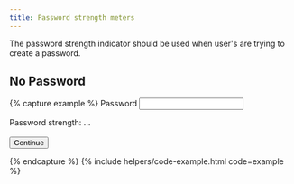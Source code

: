 ```yaml
---
title: Password strength meters
---
```


The password strength indicator should be used when user's are trying to create a password.

## No Password
{% capture example %}
<label for="password_form_password" class="usa-label">Password</label>
<input id="password_form_password" type="text" class="usa-input--lg-password" required="required"
type="password">

<div aria-atomic="true" aria-live="polite" class="lg-password-strength--na" id="lg-password-strength--container">
    <div>
        <div class="grid-container">
            <div class="grid-row">
                <div class="lg-password-strength--bar grid-col"></div>
                <div class="lg-password-strength--bar grid-col"></div>
                <div class="lg-password-strength--bar grid-col"></div>
                <div class="lg-password-strength--bar grid-col"></div>
            </div>
        </div>
        <div class="h5">
            <span class="h6">Password strength: </span>
            <span class="bold" data-forbidden-passwords="[&quot;owq58917@cndps.com&quot;, &quot;owq58917&quot;, &quot;cndps&quot;, &quot;com&quot;, &quot;login.gov&quot;]" id="pw-strength-txt" class="lg-password-strength--text">...</span>
        </div>
        <div class="h6">
            <div id="feedback" class="lg-password-strength--feedback">&nbsp;</div>
            </div>
        </div>
    </div>

<input type="submit" name="commit" value="Continue" class="usa-button" data-disable-with="Continue">

{% endcapture %}
{% include helpers/code-example.html code=example %}